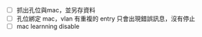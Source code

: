 - [ ] 抓出孔位與mac，並另存資料
- [ ] 孔位綁定 mac，vlan
      有重複的 entry 只會出現錯誤訊息，沒有停止
- [ ] mac learnning disable
